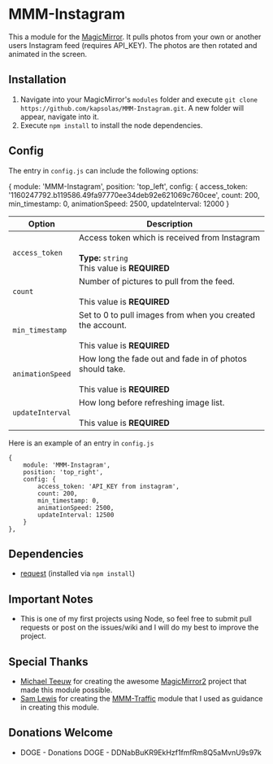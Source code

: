 # MMM-Instagram
This a module for the [MagicMirror](https://github.com/MichMich/MagicMirror/tree/develop). It pulls photos from your own or another users Instagram feed (requires API_KEY). The photos are then rotated and animated in the screen.

## Installation
1. Navigate into your MagicMirror's `modules` folder and execute `git clone https://github.com/kapsolas/MMM-Instagram.git`. A new folder will appear, navigate into it.
2. Execute `npm install` to install the node dependencies.

## Config
The entry in `config.js` can include the following options:


{
            module: 'MMM-Instagram',
            position: 'top_left',
            config: {
                access_token: '1160247792.b119586.49fa97770ee34deb92e621069c760cee',
                count: 200,
                min_timestamp: 0,
                animationSpeed: 2500,
                updateInterval: 12000
            }


|Option|Description|
|---|---|
|`access_token`|Access token which is received from Instagram<br><br>**Type:** `string`<br>This value is **REQUIRED**|
|`count`|Number of pictures to pull from the feed.<br><br>This value is **REQUIRED**|
|`min_timestamp`|Set to 0 to pull images from when you created the account.<br><br>This value is **REQUIRED**|
|`animationSpeed`|How long the fade out and fade in of photos should take.<br><br>This value is **REQUIRED**|
|`updateInterval`|How long before refreshing image list.<br><br>This value is **REQUIRED**|

Here is an example of an entry in `config.js`
```
{
	module: 'MMM-Instagram',
	position: 'top_right',
	config: {
		access_token: 'API_KEY from instagram',
		count: 200,  
		min_timestamp: 0,
		animationSpeed: 2500,
		updateInterval: 12500
	}
},
```

## Dependencies
- [request](https://www.npmjs.com/package/request) (installed via `npm install`)

## Important Notes
- This is one of my first projects using Node, so feel free to submit pull requests or post on the issues/wiki and I will do my best to improve the project.

## Special Thanks
- [Michael Teeuw](https://github.com/MichMich) for creating the awesome [MagicMirror2](https://github.com/MichMich/MagicMirror/tree/develop) project that made this module possible.
- [Sam Lewis](https://github.com/SamLewis0602/) for creating the [MMM-Traffic](https://github.com/SamLewis0602/MMM-Traffic) module that I used as guidance in creating this module.

## Donations Welcome
- DOGE - Donations
DOGE - DDNabBuKR9EkHzf1fmfRm8Q5aMvnU9s97k
